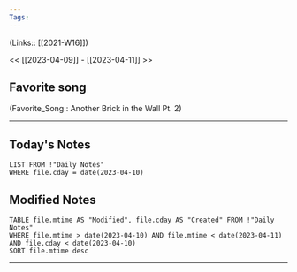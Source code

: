 ```yaml
---
Tags:
---
```

(Links:: [[2021-W16]])

<< [[2023-04-09]] - [[2023-04-11]] >>
## Favorite song
(Favorite_Song:: Another Brick in the Wall Pt. 2)

___
## Today's Notes
```dataview
LIST FROM !"Daily Notes"
WHERE file.cday = date(2023-04-10)
```
## Modified Notes
```dataview
TABLE file.mtime AS "Modified", file.cday AS "Created" FROM !"Daily Notes" 
WHERE file.mtime > date(2023-04-10) AND file.mtime < date(2023-04-11) AND file.cday < date(2023-04-10)
SORT file.mtime desc
```
___
